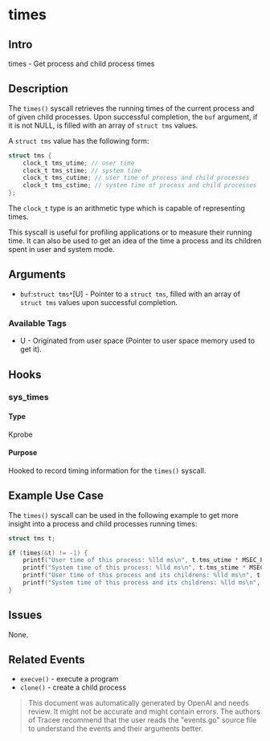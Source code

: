 
# times

## Intro
times - Get process and child process times

## Description
The `times()` syscall retrieves the running times of the current process and of given child processes. Upon successful completion, the `buf` argument, if it is not NULL, is filled with an array of `struct tms` values.

A `struct tms` value has the following form:

```c
struct tms {
	clock_t tms_utime; // user time
	clock_t tms_stime; // system time
	clock_t tms_cutime; // user time of process and child processes
	clock_t tms_cstime; // system time of process and child processes
};
```

The `clock_t` type is an arithmetic type which is capable of representing times.

This syscall is useful for profiling applications or to measure their running time. It can also be used to get an idea of the time a process and its children spent in user and system mode.

## Arguments
* `buf`:`struct tms*`[U] - Pointer to a `struct tms`, filled with an array of `struct tms` values upon successful completion.

### Available Tags
* U - Originated from user space (Pointer to user space memory used to get it).

## Hooks
### sys_times
#### Type
Kprobe
#### Purpose
Hooked to record timing information for the `times()` syscall.

## Example Use Case
The `times()` syscall can be used in the following example to get more insight into a process and child processes running times:

```c
struct tms t;

if (times(&t) != -1) {
	printf("User time of this process: %lld ms\n", t.tms_utime * MSEC_PER_SEC);
	printf("System time of this process: %lld ms\n", t.tms_stime * MSEC_PER_SEC);
	printf("User time of this process and its childrens: %lld ms\n", t.tms_cutime * MSEC_PER_SEC);
	printf("System time of this process and its childrens: %lld ms\n", t.tms_cstime * MSEC_PER_SEC);
}
```

## Issues
None.

## Related Events
* `execve()` - execute a program
* `clone()` - create a child process

> This document was automatically generated by OpenAI and needs review. It might
> not be accurate and might contain errors. The authors of Tracee recommend that
> the user reads the "events.go" source file to understand the events and their
> arguments better.
